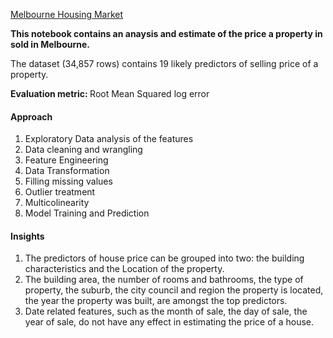 
<a href="https://www.kaggle.com/anthonypino/melbourne-housing-market">Melbourne Housing Market</a>

<b> This notebook contains an anaysis and estimate of the price a property in sold in Melbourne.</b>
<p>The dataset (34,857 rows) contains 19 likely predictors of selling price of a property.</p>


<strong>Evaluation metric: </strong> Root Mean Squared log error

#### Approach
1. Exploratory Data analysis of the features
2. Data cleaning and wrangling
3. Feature Engineering  
4. Data Transformation
5. Filling missing values
6. Outlier treatment
7. Multicolinearity
8. Model Training and Prediction

#### Insights
1. The predictors of house price can be grouped into two: the building characteristics and the Location of the property.
2. The building area, the number of rooms and bathrooms, the type of property, the suburb, the city council and region the property is located, the year the property was built, are amongst the top predictors.
3. Date related features, such as the month of sale, the day of sale, the year of sale, do not have any effect in estimating the price of a house.
